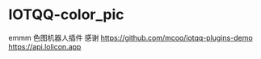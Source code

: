 # IOTQQ-color_pic
emmm
色图机器人插件
感谢
https://github.com/mcoo/iotqq-plugins-demo
https://api.lolicon.app